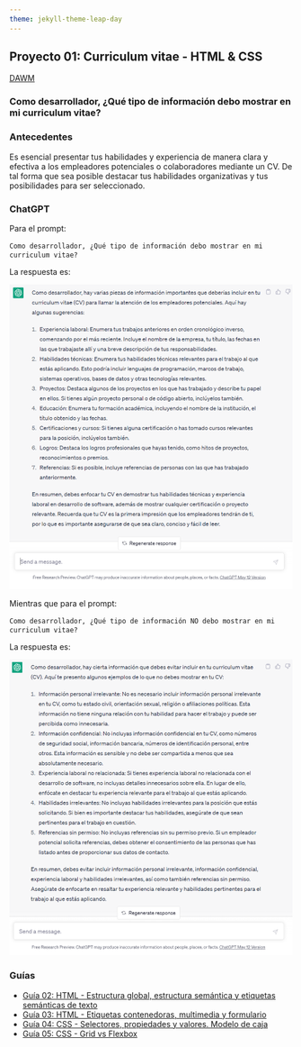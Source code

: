 ```yaml
---
theme: jekyll-theme-leap-day
---
```


## Proyecto 01: Curriculum vitae - HTML & CSS

[DAWM](/DAWM/)

### Como desarrollador, ¿Qué tipo de información debo mostrar en mi curriculum vitae?

### Antecedentes

Es esencial presentar tus habilidades y experiencia de manera clara y efectiva a los empleadores potenciales o colaboradores mediante un CV. De tal forma que sea posible destacar tus habilidades organizativas y tus posibilidades para ser seleccionado.

### ChatGPT

Para el prompt: 

```
Como desarrollador, ¿Qué tipo de información debo mostrar en mi curriculum vitae?
```
La respuesta es:

![proyecto2](archivos/proyecto01-pregunta1.png)

Mientras que para el prompt: 

```
Como desarrollador, ¿Qué tipo de información NO debo mostrar en mi curriculum vitae?
```
La respuesta es:

![proyecto2](archivos/proyecto01-pregunta2.png)

### Guías

* [Guía 02: HTML - Estructura global, estructura semántica y etiquetas semánticas de texto](/DAWM/guias/2024/guia02)
* [Guía 03: HTML - Etiquetas contenedoras, multimedia y formulario](/DAWM/guias/2024/guia03)
* [Guía 04: CSS - Selectores, propiedades y valores. Modelo de caja](/DAWM/guias/2024/guia04)
* [Guía 05: CSS - Grid vs Flexbox](/DAWM/guias/2024/guia05)

